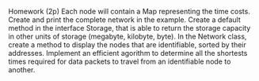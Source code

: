 Homework (2p)
Each node will contain a Map representing the time costs. Create and print the complete network in the example.
Create a default method in the interface Storage, that is able to return the storage capacity in other units of storage (megabyte, kilobyte, byte).
In the Network class, create a method to display the nodes that are identifiable, sorted by their addresses.
Implement an efficient agorithm to determine all the shortests times required for data packets to travel from an identifiable node to another.
